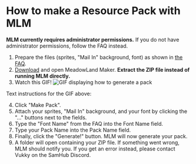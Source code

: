 # How to make a Resource Pack with MLM

**MLM currently requires administrator permissions.** If you do not have administrator permissions, follow the FAQ instead.

1. Prepare the files (sprites, "Mail In" background, font) as shown in [the FAQ](../FAQ.md).
2. [Download](https://github.com/UnofficialSamHub/MeadowMaker/releases) and open MeadowLand Maker. **Extract the ZIP file instead of running MLM directly.**
3. Watch this GIF!
![GIF displaying how to generate a pack](https://i.imgur.com/3ca0Jxo.gif)

Text instructions for the GIF above:

4. Click "Make Pack".
5. Attach your sprites, "Mail In" background, and your font by clicking the "..." buttons next to the fields.
6. Type the "Font Name" from the FAQ into the Font Name field.
7. Type your Pack Name into the Pack Name field.
8. Finally, click the "Generate!" button. MLM will now generate your pack.
9. A folder will open containing your ZIP file. If something went wrong, MLM should notify you. If you get an error instead, please contact Vukky on the SamHub Discord.